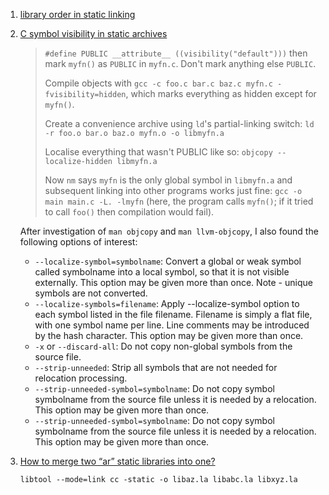  1. [library order in static linking](https://eli.thegreenplace.net/2013/07/09/library-order-in-static-linking)
 2. [C symbol visibility in static archives](https://stackoverflow.com/questions/39981491/c-symbol-visibility-in-static-archives)
    
    > `#define PUBLIC __attribute__ ((visibility("default")))` then mark `myfn()` as `PUBLIC` in `myfn.c`. Don't mark anything else `PUBLIC`.
    > 
    > Compile objects with `gcc -c foo.c bar.c baz.c myfn.c -fvisibility=hidden`, which marks everything as hidden except for `myfn()`.
    > 
    > Create a convenience archive using `ld`'s partial-linking switch: `ld -r foo.o bar.o baz.o myfn.o -o libmyfn.a`
    > 
    > Localise everything that wasn't PUBLIC like so: `objcopy --localize-hidden libmyfn.a`
    > 
    > Now `nm` says `myfn` is the only global symbol in `libmyfn.a` and subsequent linking into other programs works just fine: `gcc -o main main.c -L. -lmyfn`
    > (here, the program calls `myfn()`; if it tried to call `foo()` then compilation would fail).
    
    After investigation of `man objcopy` and `man llvm-objcopy`, I also found the following options of interest:
     - `--localize-symbol=symbolname`:
       Convert a global or weak symbol called symbolname into a local symbol, so that it is not visible externally.
       This option may be given more than once.
       Note - unique symbols are not converted.
     - `--localize-symbols=filename`:
       Apply --localize-symbol option to each symbol listed in the file filename.
       Filename is simply a flat file, with one symbol name per line.
       Line comments may be introduced by the hash character.
       This option may be given more than once.
     - `-x` or `--discard-all`:
       Do not copy non-global symbols from the source file.
     - `--strip-unneeded`:
       Strip all symbols that are not needed for relocation processing.
     - `--strip-unneeded-symbol=symbolname`:
       Do not copy symbol symbolname from the source file unless it is needed by a relocation.  This option may be given more than once.
     - `--strip-unneeded-symbol=symbolname`:
       Do not copy symbol symbolname from the source file unless it is needed by a relocation.  This option may be given more than once.
 3. [How to merge two “ar” static libraries into one?](https://stackoverflow.com/questions/3821916/how-to-merge-two-ar-static-libraries-into-one)
    
    ```
    libtool --mode=link cc -static -o libaz.la libabc.la libxyz.la
    ```
